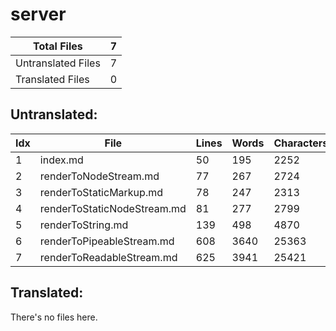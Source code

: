 # server
| Total Files | 7 |
| ----------- | -------------- |
| Untranslated Files | 7 |
| Translated Files | 0 |

## Untranslated:
| Idx | File | Lines | Words | Characters | isTranslated |
| --- | ---- | ----- | ----- | ---------- | ------------ |
| 1 | index.md | 50 | 195 | 2252 | [ ] |
| 2 | renderToNodeStream.md | 77 | 267 | 2724 | [ ] |
| 3 | renderToStaticMarkup.md | 78 | 247 | 2313 | [ ] |
| 4 | renderToStaticNodeStream.md | 81 | 277 | 2799 | [ ] |
| 5 | renderToString.md | 139 | 498 | 4870 | [ ] |
| 6 | renderToPipeableStream.md | 608 | 3640 | 25363 | [ ] |
| 7 | renderToReadableStream.md | 625 | 3941 | 25421 | [ ] |


## Translated:
There's no files here.